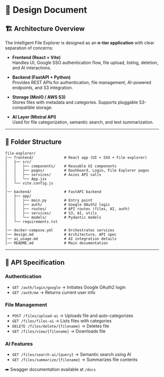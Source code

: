 # 📐 Design Document

## 🏗️ Architecture Overview

The Intelligent File Explorer is designed as an **n-tier application** with clear separation of concerns:

- **Frontend (React + Vite)**  
  Handles UI, Google SSO authentication flow, file upload, listing, deletion, and AI interactions.

- **Backend (FastAPI + Python)**  
  Provides REST APIs for authentication, file management, AI-powered endpoints, and S3 integration.

- **Storage (MinIO / AWS S3)**  
  Stores files with metadata and categories. Supports pluggable S3-compatible storage.

- **AI Layer (Mistral API)**  
  Used for file categorization, semantic search, and text summarization.

---

## 📂 Folder Structure

```
file-explorer/
│── frontend/              # React app (UI + SSO + File explorer)
│   ├── src/
│   │   ├── components/    # Reusable UI components
│   │   ├── pages/         # Dashboard, Login, File Explorer pages
│   │   ├── services/      # Axios API calls
│   │   └── App.jsx
│   └── vite.config.js
│
│── backend/               # FastAPI backend
│   ├── app/
│   │   ├── main.py        # Entry point
│   │   ├── auth/          # Google OAuth2 logic
│   │   ├── routes/        # API routes (files, AI, auth)
│   │   ├── services/      # S3, AI, utils
│   │   └── models/        # Pydantic models
│   └── requirements.txt
│
│── docker-compose.yml     # Orchestrates services
│── design.md              # Architecture, API spec
│── ai_usage.md            # AI integration details
│── README.md              # Main documentation
```

---

## 📜 API Specification

### Authentication
- `GET /auth/login/google` → Initiates Google OAuth2 login
- `GET /auth/me` → Returns current user info

### File Management
- `POST /files/upload-ai` → Uploads file and auto-categorizes
- `GET /files/files-ai` → Lists files with categories
- `DELETE /files/delete/{filename}` → Deletes file
- `GET /files/view/{filename}` → Downloads file

### AI Features
- `GET /files/search-ai/{query}` → Semantic search using AI
- `GET /files/summarize/{filename}` → Summarizes file contents

➡️ Swagger documentation available at `/docs`
